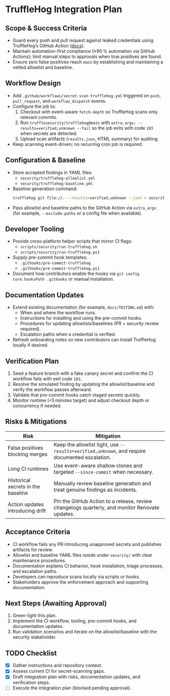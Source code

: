 # TruffleHog Integration Plan

## Scope & Success Criteria
- Guard every push and pull request against leaked credentials using TruffleHog’s GitHub Action ([docs](https://github.com/trufflesecurity/trufflehog/tree/main)).
- Maintain automation-first compliance (≥90 % automation via GitHub Actions); limit manual steps to approvals when true positives are found.
- Ensure zero false positives reach `main` by establishing and maintaining a vetted allowlist and baseline.

## Workflow Design
- Add `.github/workflows/secret-scan-trufflehog.yml` triggered on `push`, `pull_request`, and `workflow_dispatch` events.
- Configure the job to:
  1. Checkout with event-aware `fetch-depth` so TruffleHog scans only relevant commits.
  2. Run `trufflesecurity/trufflehog@main` with `extra_args: --results=verified,unknown --fail` so the job exits with code `183` when secrets are detected.
  3. Upload scan artifacts (`results.json`, HTML summary) for auditing.
- Keep scanning event-driven; no recurring cron job is required.

## Configuration & Baseline
- Store accepted findings in YAML files:
  - `security/trufflehog-allowlist.yml`
  - `security/trufflehog-baseline.yml`
- Baseline generation command:
  ```bash
  trufflehog git file://. --results=verified,unknown --json > security/trufflehog-baseline.yml
  ```
- Pass allowlist and baseline paths to the GitHub Action via `extra_args` (for example, `--exclude-paths` or a config file when available).

## Developer Tooling
- Provide cross-platform helper scripts that mirror CI flags:
  - `scripts/security/run-trufflehog.sh`
  - `scripts/security/run-trufflehog.ps1`
- Supply pre-commit hook templates:
  - `.githooks/pre-commit-trufflehog`
  - `.githooks/pre-commit-trufflehog.ps1`
- Document how contributors enable the hooks via `git config core.hooksPath .githooks` or manual installation.

## Documentation Updates
- Extend existing documentation (for example, `docs/TESTING.md`) with:
  - When and where the workflow runs.
  - Instructions for installing and using the pre-commit hooks.
  - Procedures for updating allowlists/baselines (PR + security review required).
  - Escalation paths when a credential is verified.
- Refresh onboarding notes so new contributors can install TruffleHog locally if desired.

## Verification Plan
1. Seed a feature branch with a fake canary secret and confirm the CI workflow fails with exit code `183`.
2. Resolve the simulated finding by updating the allowlist/baseline and verify the workflow passes afterward.
3. Validate that pre-commit hooks catch staged secrets quickly.
4. Monitor runtime (<5 minutes target) and adjust checkout depth or concurrency if needed.

## Risks & Mitigations
| Risk | Mitigation |
| --- | --- |
| False positives blocking merges | Keep the allowlist tight, use `--results=verified,unknown`, and require documented escalation. |
| Long CI runtimes | Use event-aware shallow clones and targeted `--since-commit` when necessary. |
| Historical secrets in the baseline | Manually review baseline generation and treat genuine findings as incidents. |
| Action updates introducing drift | Pin the GitHub Action to a release, review changelogs quarterly, and monitor Renovate updates. |

## Acceptance Criteria
- CI workflow fails any PR introducing unapproved secrets and publishes artifacts for review.
- Allowlist and baseline YAML files reside under `security/` with clear maintenance procedures.
- Documentation explains CI behavior, hook installation, triage processes, and escalation paths.
- Developers can reproduce scans locally via scripts or hooks.
- Stakeholders approve the enforcement approach and supporting documentation.

## Next Steps (Awaiting Approval)
1. Green-light this plan.
2. Implement the CI workflow, tooling, pre-commit hooks, and documentation updates.
3. Run validation scenarios and iterate on the allowlist/baseline with the security stakeholder.

## TODO Checklist
- [x] Gather instructions and repository context.
- [x] Assess current CI for secret-scanning gaps.
- [x] Draft integration plan with risks, documentation updates, and verification steps.
- [ ] Execute the integration plan (blocked pending approval).